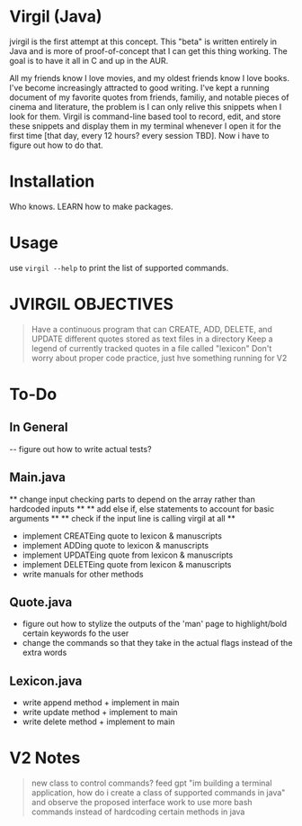 # Virgil (Java)

jvirgil is the first attempt at this concept. This "beta" is written entirely in Java and is more of proof-of-concept that I can get this thing working. The goal is to have it all in C and up in the AUR.

All my friends know I love movies, and my oldest friends know I love books. I've become increasingly attracted to good writing. I've kept a running document of my favorite quotes from friends, familiy, and notable pieces of cinema and literature, the problem is I can only relive this snippets when I look for them. Virgil is command-line based tool to record, edit, and store these snippets and display them in my terminal whenever I open it for the first time [that day, every 12 hours? every session TBD]. Now i have to figure out how to do that.

# Installation

Who knows. LEARN how to make packages.

# Usage

use ```virgil --help``` to print the list of supported commands.

# JVIRGIL OBJECTIVES

> Have a continuous program that can CREATE, ADD, DELETE, and UPDATE different quotes stored as text files in a directory
> Keep a legend of currently tracked quotes in a file called "lexicon"
> Don't worry about proper code practice, just hve something running for V2

# To-Do

## In General

-- figure out how to write actual tests?

## Main.java

** change input checking parts to depend on the array rather than hardcoded inputs **
** add else if, else statements to account for basic arguments **
** check if the input line is calling virgil at all **

- implement CREATEing quote to lexicon & manuscripts
- implement ADDing quote to lexicon & manuscripts
- implement UPDATEing quote from lexicon & manuscripts
- implement DELETEing quote from lexicon & manuscripts
- write manuals for other methods

## Quote.java

- figure out how to stylize the outputs of the 'man' page to highlight/bold certain keywords fo the user
- change the commands so that they take in the actual flags instead of the extra words

## Lexicon.java

- write append method + implement in main
- write update method + implement to main
- write delete method + implement to main

# V2 Notes

> new class to control commands? feed gpt "im building a terminal application, how do i create a class of supported commands in java" and observe the proposed interface
> work to use more bash commands instead of hardcoding certain methods in java
